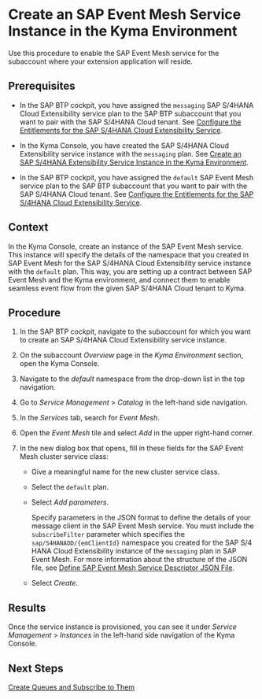 <!-- loio3de02d29be5e4fedabe84d5fdb4dc924 -->

# Create an SAP Event Mesh Service Instance in the Kyma Environment

Use this procedure to enable the SAP Event Mesh service for the subaccount where your extension application will reside.



<a name="loio3de02d29be5e4fedabe84d5fdb4dc924__prereq_mbc_zvk_1nb"/>

## Prerequisites

-   In the SAP BTP cockpit, you have assigned the `messaging` SAP S/4HANA Cloud Extensibility service plan to the SAP BTP subaccount that you want to pair with the SAP S/4HANA Cloud tenant. See [Configure the Entitlements for the SAP S/4HANA Cloud Extensibility Service](configure-the-entitlements-for-the-sap-s-4hana-cloud-extensibility-service-65ad330.md).

-   In the Kyma Console, you have created the SAP S/4HANA Cloud Extensibility service instance with the `messaging` plan. See [Create an SAP S/4HANA Extensibility Service Instance in the Kyma Environment](create-an-sap-s-4hana-extensibility-service-instance-in-the-kyma-environment-55d876e.md).

-   In the SAP BTP cockpit, you have assigned the `default` SAP Event Mesh service plan to the SAP BTP subaccount that you want to pair with the SAP S/4HANA Cloud tenant. See [Configure the Entitlements for the SAP S/4HANA Cloud Extensibility Service](configure-the-entitlements-for-the-sap-s-4hana-cloud-extensibility-service-65ad330.md).




## Context

In the Kyma Console, create an instance of the SAP Event Mesh service. This instance will specify the details of the namespace that you created in SAP Event Mesh for the SAP S/4HANA Cloud Extensibility service instance with the `default` plan. This way, you are setting up a contract between SAP Event Mesh and the Kyma environment, and connect them to enable seamless event flow from the given SAP S/4HANA Cloud tenant to Kyma.



<a name="loio3de02d29be5e4fedabe84d5fdb4dc924__steps_nqw_ngm_lhb"/>

## Procedure

1.  In the SAP BTP cockpit, navigate to the subaccount for which you want to create an SAP S/4HANA Cloud Extensibility service instance.

2.  On the subaccount *Overview* page in the *Kyma Environment* section, open the Kyma Console.

3.  Navigate to the *default* namespace from the drop-down list in the top navigation.

4.  Go to *Service Management* \> *Catalog* in the left-hand side navigation.

5.  In the *Services* tab, search for *Event Mesh*.

6.  Open the *Event Mesh* tile and select *Add* in the upper right-hand corner.

7.  In the new dialog box that opens, fill in these fields for the SAP Event Mesh cluster service class:

    -   Give a meaningful name for the new cluster service class.

    -   Select the `default` plan.

    -   Select *Add parameters*.

        Specify parameters in the JSON format to define the details of your message client in the SAP Event Mesh service. You must include the `subscribeFilter` parameter which specifies the `sap/S4HANAOD/{emClientId}` namespace you created for the SAP S/4 HANA Cloud Extensibility instance of the `messaging` plan in SAP Event Mesh. For more information about the structure of the JSON file, see [Define SAP Event Mesh Service Descriptor JSON File](define-sap-event-mesh-service-descriptor-json-file-5722fc4.md).

    -   Select *Create*.





<a name="loio3de02d29be5e4fedabe84d5fdb4dc924__result_fh1_mhj_5pb"/>

## Results

Once the service instance is provisioned, you can see it under *Service Management* \> *Instances* in the left-hand side navigation of the Kyma Console.



<a name="loio3de02d29be5e4fedabe84d5fdb4dc924__postreq_jjk_j3h_vhb"/>

## Next Steps

[Create Queues and Subscribe to Them](create-queues-and-subscribe-to-them-e54e609.md)


